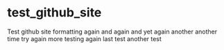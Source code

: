 # test_github_site
Test github site formatting again and again
and yet again
another
another time
try again
more testing
again
last test
another test
